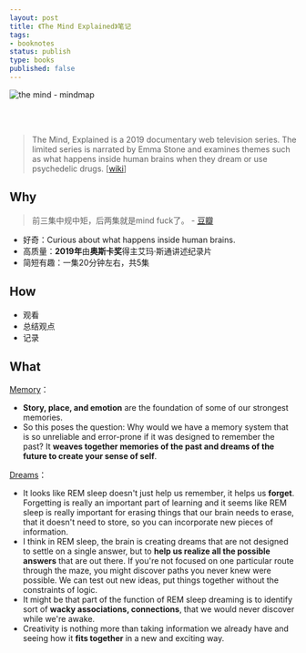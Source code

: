 ```yaml
--- 
layout: post
title: 《The Mind Explained》笔记
tags: 
- booknotes
status: publish
type: books
published: false
---
```


![the mind - mindmap](https://i.imgur.com/QkjdTdE.jpeg)


<br>
<br>

> The Mind, Explained is a 2019 documentary web television series. The limited series is narrated by Emma Stone and examines themes such as what happens inside human brains when they dream or use psychedelic drugs.  [[wiki](https://www.wikiwand.com/en/The_Mind,_Explained)]

## Why

> 前三集中规中矩，后两集就是mind fuck了。 - [豆瓣](https://movie.douban.com/subject/34812407/comments?sort=time)

* 好奇：Curious about what happens inside human brains. 
* 高质量：**2019年**由**奥斯卡奖**得主艾玛·斯通讲述纪录片
* 简短有趣：一集20分钟左右，共5集


## How

* 观看
* 总结观点
* 记录

## What

[Memory](https://www.netflix.com/watch/81062188)：

* **Story, place, and emotion** are the foundation of some of our strongest memories.
* So this poses the question: Why would we have a memory system that is so unreliable and error-prone if it was designed to remember the past? It **weaves together memories of the past and dreams of the future to create your sense of self**.

[Dreams](https://www.netflix.com/watch/81062189)：

* It looks like REM sleep doesn't just help us remember, it helps us **forget**. Forgetting is really an important part of learning and it seems like REM sleep is really important for erasing things that our brain needs to erase, that it doesn't need to store, so you can incorporate new pieces of information.
* I think in REM sleep, the brain is creating dreams that are not designed to settle on a single answer, but to **help us realize all the possible answers** that are out there. If you're not focused on one particular route through the maze, you might discover paths you never knew were possible. We can test out new ideas, put things together without the constraints of logic.
* It might be that part of the function of REM sleep dreaming is to identify sort of **wacky associations, connections**, that we would never discover while we're awake.
* Creativity is nothing more than taking information we already have and seeing how it **fits together** in a new and exciting way.



<br>
<br>

